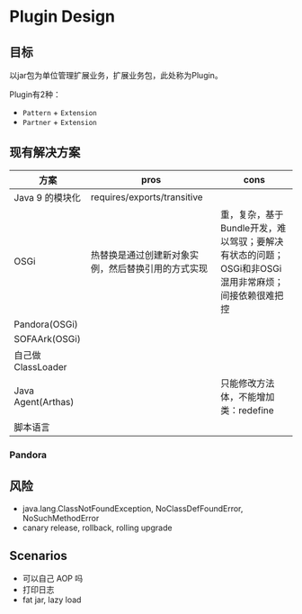 # Plugin Design

## 目标

以jar包为单位管理扩展业务，扩展业务包，此处称为Plugin。

Plugin有2种：
- `Pattern` + `Extension`
- `Partner` + `Extension`

## 现有解决方案

| 方案               | pros                                               | cons                                                         |
| ------------------ | -------------------------------------------------- | ------------------------------------------------------------ |
| Java 9 的模块化    | requires/exports/transitive                        |                                                              |
| OSGi               | 热替换是通过创建新对象实例，然后替换引用的方式实现 | 重，复杂，基于Bundle开发，难以驾驭；要解决有状态的问题；OSGi和非OSGi混用非常麻烦；间接依赖很难把控 |
| Pandora(OSGi)      |                                                    |                                                              |
| SOFAArk(OSGi)      |                                                    |                                                              |
| 自己做ClassLoader  |                                                    |                                                              |
| Java Agent(Arthas) |                                                    | 只能修改方法体，不能增加类：redefine                         |
| 脚本语言           |                                                    |                                                              |

### Pandora



## 风险

- java.lang.ClassNotFoundException, NoClassDefFoundError, NoSuchMethodError
- canary release, rollback, rolling upgrade

## Scenarios

- 可以自己 AOP 吗
- 打印日志
- fat jar, lazy load
